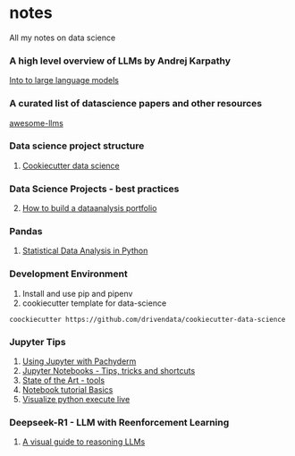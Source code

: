 # notes
All my notes on data science

### A high level overview of LLMs by Andrej Karpathy
[Into to large language models](https://youtu.be/zjkBMFhNj_g?si=1GT424k7ASLI_xkw)

### A curated list of datascience papers and other resources
[awesome-llms](https://github.com/Hannibal046/Awesome-LLM)

### Data science project structure
1. [Cookiecutter data science](https://drivendata.github.io/cookiecutter-data-science/)

### Data Science Projects - best practices
2. [How to build a dataanalysis portfolio](https://blog.udacity.com/2016/02/how-to-build-a-data-analysis-portfolio-that-will-get-you-hired.html)

### Pandas 
1. [Statistical Data Analysis in Python](https://github.com/fonnesbeck/statistical-analysis-python-tutorial)

### Development Environment
1. Install and use pip and pipenv 
2. cookiecutter template for data-science
```
coockiecutter https://github.com/drivendata/cookiecutter-data-science
```

### Jupyter Tips 
1. [Using Jupyter with Pachyderm](https://medium.com/pachyderm-data/jupyter-pachyderm-part-1-exploring-and-understanding-historical-analyses-2a37e56c6578)
2. [Jupyter Notebooks - Tips, tricks and shortcuts](https://www.dataquest.io/blog/jupyter-notebook-tips-tricks-shortcuts/)
3. [State of the Art - tools](https://md.ekstrandom.net/blog/2016/12/tools)
4. [Notebook tutorial Basics](https://www.dataquest.io/blog/jupyter-notebook-tutorial/)
5. [Visualize python execute live](http://www.pythontutor.com/)

### Deepseek-R1 - LLM with Reenforcement Learning
1. [A visual guide to reasoning LLMs](https://newsletter.maartengrootendorst.com/p/a-visual-guide-to-reasoning-llms)
